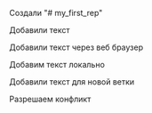 Создали "# my_first_rep" 

Добавили текст

Добавили текст через веб браузер

Добавим текст локально

Добавили текст для новой ветки

Разрешаем конфликт

